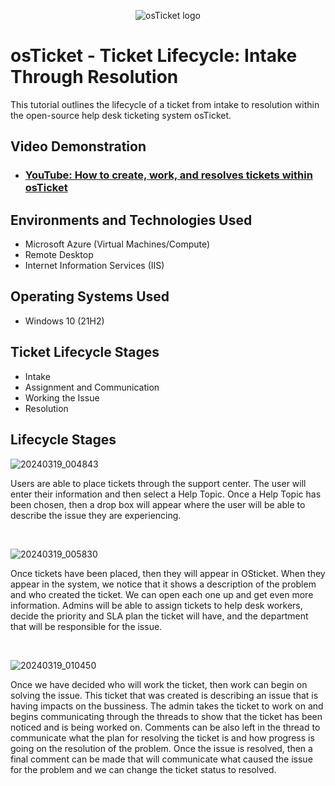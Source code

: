 <p align="center">
<img src="https://i.imgur.com/Clzj7Xs.png" alt="osTicket logo"/>
</p>

<h1>osTicket - Ticket Lifecycle: Intake Through Resolution</h1>
This tutorial outlines the lifecycle of a ticket from intake to resolution within the open-source help desk ticketing system osTicket.<br />


<h2>Video Demonstration</h2>

- ### [YouTube: How to create, work, and resolves tickets within osTicket](https://www.youtube.com)

<h2>Environments and Technologies Used</h2>

- Microsoft Azure (Virtual Machines/Compute)
- Remote Desktop
- Internet Information Services (IIS)

<h2>Operating Systems Used </h2>

- Windows 10</b> (21H2)

<h2>Ticket Lifecycle Stages</h2>

- Intake
- Assignment and Communication
- Working the Issue
- Resolution

<h2>Lifecycle Stages</h2>

![20240319_004843](https://github.com/tylermartin12368/ticket-lifecycle/assets/161632103/1889fe43-dd02-4e89-b759-d3d02fc42e4b)
</p>
<p>
Users are able to place tickets through the support center. The user will enter their information and then select a Help Topic. Once a Help Topic has been chosen, then a drop box will appear where the user will be able to describe the issue they are experiencing.
</p>
<br />

![20240319_005830](https://github.com/tylermartin12368/ticket-lifecycle/assets/161632103/b2e86871-0710-43d9-8f91-983a5a3efaf0)
</p>
<p>
Once tickets have been placed, then they will appear in OSticket. When they appear in the system, we notice that it shows a description of the problem and who created the ticket. We can open each one up and get even more information. Admins will be able to assign tickets to help desk workers, decide the priority and SLA plan the ticket will have, and the department that will be responsible for the issue.  
</p>
<br />

![20240319_010450](https://github.com/tylermartin12368/ticket-lifecycle/assets/161632103/7d65248d-8d39-4726-99e2-44833b14dd1f)
</p>
<p>
Once we have decided who will work the ticket, then work can begin on solving the issue. This ticket that was created is describing an issue that is having impacts on the bussiness. The admin takes the ticket to work on and begins communicating through the threads to show that the ticket has been noticed and is being worked on. Comments can be also left in the thread to communicate what the plan for resolving the ticket is and how progress is going on the resolution of the problem. Once the issue is resolved, then a final comment can be made that will communicate what caused the issue for the problem and we can change the ticket status to resolved.   
</p>
<br />
